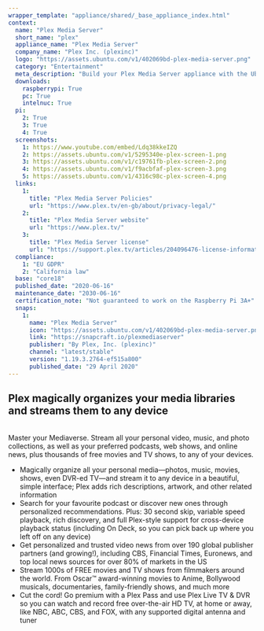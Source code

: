 ```yaml
---
wrapper_template: "appliance/shared/_base_appliance_index.html"
context:
  name: "Plex Media Server"
  short_name: "plex"
  appliance_name: "Plex Media Server"
  company_name: "Plex Inc. (plexinc)"
  logo: "https://assets.ubuntu.com/v1/402069bd-plex-media-server.png"
  category: "Entertainment"
  meta_description: "Build your Plex Media Server appliance with the Ubuntu Appliance image. Plex organises your media libraries and streams them to any device – including all your video, music and photo libraries."
  downloads:
    raspberrypi: True
    pc: True
    intelnuc: True
  pi:
    2: True
    3: True
    4: True
  screenshots:
    1: https://www.youtube.com/embed/Ldq38kkeIZQ
    2: https://assets.ubuntu.com/v1/5295340e-plex-screen-1.png
    3: https://assets.ubuntu.com/v1/c19761fb-plex-screen-2.png
    4: https://assets.ubuntu.com/v1/f9acbfaf-plex-screen-3.png
    5: https://assets.ubuntu.com/v1/4316c98c-plex-screen-4.png
  links:
    1:
      title: "Plex Media Server Policies"
      url: "https://www.plex.tv/en-gb/about/privacy-legal/"
    2:
      title: "Plex Media Server website"
      url: "https://www.plex.tv/"
    3:
      title: "Plex Media Server license"
      url: "https://support.plex.tv/articles/204096476-license-information/"
  compliance:
    1: "EU GDPR"
    2: "California law"
  base: "core18"
  published_date: "2020-06-16"
  maintenance_date: "2030-06-16"
  certification_note: "Not guaranteed to work on the Raspberry Pi 3A+"
  snaps:
    1:
      name: "Plex Media Server"
      icon: "https://assets.ubuntu.com/v1/402069bd-plex-media-server.png"
      link: "https://snapcraft.io/plexmediaserver"
      publisher: "By Plex, Inc. (plexinc)"
      channel: "latest/stable"
      version: "1.19.3.2764-ef515a800"
      published_date: "29 April 2020"
---
```


<h2>Plex magically organizes your media libraries and streams them to any device</h2>

<br />
Master your Mediaverse. Stream all your personal video, music, and photo collections, as well as your preferred podcasts, web shows, and online news, plus thousands of free movies and TV shows, to any of your devices.

- Magically organize all your personal media—photos, music, movies, shows, even DVR-ed TV—and stream it to any device in a beautiful, simple interface; Plex adds rich descriptions, artwork, and other related information
- Search for your favourite podcast or discover new ones through personalized recommendations. Plus: 30 second skip, variable speed playback, rich discovery, and full Plex-style support for cross-device playback status (including On Deck, so you can pick back up where you left off on any device)
- Get personalized and trusted video news from over 190 global publisher partners (and growing!), including CBS, Financial Times, Euronews, and top local news sources for over 80% of markets in the US
- Stream 1000s of FREE movies and TV shows from filmmakers around the world. From Oscar™ award-winning movies to Anime, Bollywood musicals, documentaries, family-friendly shows, and much more
- Cut the cord! Go premium with a Plex Pass and use Plex Live TV & DVR so you can watch and record free over-the-air HD TV, at home or away, like NBC, ABC, CBS, and FOX, with any supported digital antenna and tuner
